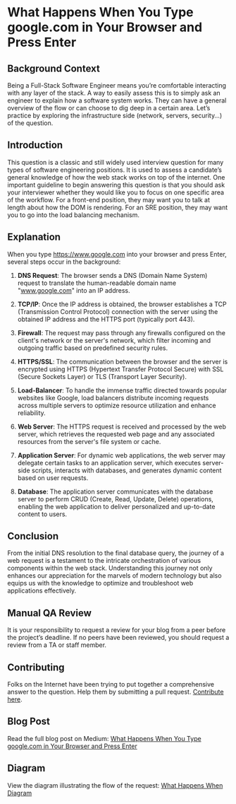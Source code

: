 # What Happens When You Type google.com in Your Browser and Press Enter

## Background Context
Being a Full-Stack Software Engineer means you’re comfortable interacting with any layer of the stack. A way to easily assess this is to simply ask an engineer to explain how a software system works. They can have a general overview of the flow or can choose to dig deep in a certain area. Let’s practice by exploring the infrastructure side (network, servers, security…) of the question.

## Introduction
This question is a classic and still widely used interview question for many types of software engineering positions. It is used to assess a candidate’s general knowledge of how the web stack works on top of the internet. One important guideline to begin answering this question is that you should ask your interviewer whether they would like you to focus on one specific area of the workflow. For a front-end position, they may want you to talk at length about how the DOM is rendering. For an SRE position, they may want you to go into the load balancing mechanism.

## Explanation
When you type https://www.google.com into your browser and press Enter, several steps occur in the background:

1. **DNS Request**: The browser sends a DNS (Domain Name System) request to translate the human-readable domain name "www.google.com" into an IP address.

2. **TCP/IP**: Once the IP address is obtained, the browser establishes a TCP (Transmission Control Protocol) connection with the server using the obtained IP address and the HTTPS port (typically port 443).

3. **Firewall**: The request may pass through any firewalls configured on the client's network or the server's network, which filter incoming and outgoing traffic based on predefined security rules.

4. **HTTPS/SSL**: The communication between the browser and the server is encrypted using HTTPS (Hypertext Transfer Protocol Secure) with SSL (Secure Sockets Layer) or TLS (Transport Layer Security).

5. **Load-Balancer**: To handle the immense traffic directed towards popular websites like Google, load balancers distribute incoming requests across multiple servers to optimize resource utilization and enhance reliability.

6. **Web Server**: The HTTPS request is received and processed by the web server, which retrieves the requested web page and any associated resources from the server's file system or cache.

7. **Application Server**: For dynamic web applications, the web server may delegate certain tasks to an application server, which executes server-side scripts, interacts with databases, and generates dynamic content based on user requests.

8. **Database**: The application server communicates with the database server to perform CRUD (Create, Read, Update, Delete) operations, enabling the web application to deliver personalized and up-to-date content to users.

## Conclusion
From the initial DNS resolution to the final database query, the journey of a web request is a testament to the intricate orchestration of various components within the web stack. Understanding this journey not only enhances our appreciation for the marvels of modern technology but also equips us with the knowledge to optimize and troubleshoot web applications effectively.

## Manual QA Review
It is your responsibility to request a review for your blog from a peer before the project’s deadline. If no peers have been reviewed, you should request a review from a TA or staff member.

## Contributing
Folks on the Internet have been trying to put together a comprehensive answer to the question. Help them by submitting a pull request. [Contribute here](https://github.com/alex/what-happens-when#the-g-key-is-pressed).

## Blog Post
Read the full blog post on Medium: [What Happens When You Type google.com in Your Browser and Press Enter](https://medium.com/@emmanuelpaul152/what-happens-when-you-type-https-www-google-com-in-your-browser-and-press-enter-0598744768ab)

## Diagram
View the diagram illustrating the flow of the request: [What Happens When Diagram](https://example.com/diagram.png)


